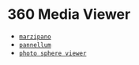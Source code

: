 # 360 Media Viewer

* [` marzipano `](https://www.marzipano.net/)
* [` pannellum `](https://pannellum.org/)
* [` photo sphere viewer `](https://github.com/mistic100/Photo-Sphere-Viewer)
